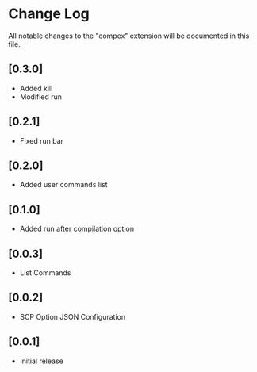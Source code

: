# Change Log

All notable changes to the "compex" extension will be documented in this file.

## [0.3.0]

- Added kill
- Modified run

## [0.2.1]

- Fixed run bar

## [0.2.0]

- Added user commands list

## [0.1.0]

- Added run after compilation option

## [0.0.3]

- List Commands

## [0.0.2]

- SCP Option JSON Configuration

## [0.0.1]

- Initial release